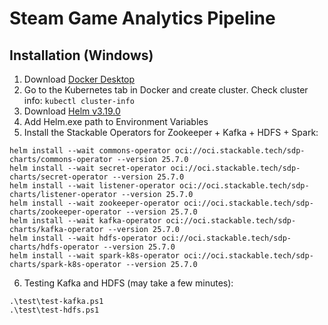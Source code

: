 # Steam Game Analytics Pipeline

## Installation (Windows)
1. Download [Docker Desktop](https://www.docker.com/products/docker-desktop/)
2. Go to the Kubernetes tab in Docker and create cluster. Check cluster info: `kubectl cluster-info`
3. Download [Helm v3.19.0](https://github.com/helm/helm/releases)
4. Add Helm.exe path to Environment Variables
5. Install the Stackable Operators for Zookeeper + Kafka + HDFS + Spark:
```
helm install --wait commons-operator oci://oci.stackable.tech/sdp-charts/commons-operator --version 25.7.0
helm install --wait secret-operator oci://oci.stackable.tech/sdp-charts/secret-operator --version 25.7.0
helm install --wait listener-operator oci://oci.stackable.tech/sdp-charts/listener-operator --version 25.7.0
helm install --wait zookeeper-operator oci://oci.stackable.tech/sdp-charts/zookeeper-operator --version 25.7.0
helm install --wait kafka-operator oci://oci.stackable.tech/sdp-charts/kafka-operator --version 25.7.0
helm install --wait hdfs-operator oci://oci.stackable.tech/sdp-charts/hdfs-operator --version 25.7.0
helm install --wait spark-k8s-operator oci://oci.stackable.tech/sdp-charts/spark-k8s-operator --version 25.7.0
```
6. Testing Kafka and HDFS (may take a few minutes):
```
.\test\test-kafka.ps1
.\test\test-hdfs.ps1
```
